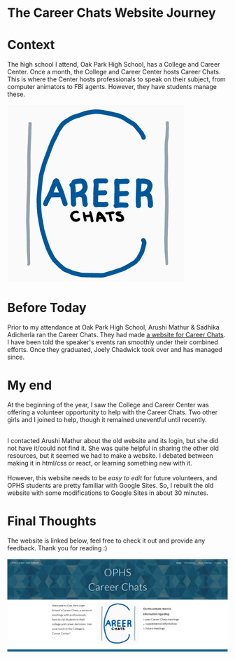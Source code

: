 # The Career Chats Website Journey

# Context
The high school I attend, Oak Park High School, has a College and Career Center. Once a month, the College and Career Center hosts Career Chats. 
This is where the Center hosts professionals to speak on their subject, from computer animators to FBI agents. 
However, they have students manage these. <br><br>
![Career Chats](https://github.com/CaptainSapphire/PH-s-Blog/blob/main/assets/January%202025/ezgif-1-2770b3836d.png?raw=true)

# Before Today
Prior to my attendance at Oak Park High School, Arushi Mathur & Sadhika Adicherla ran the Career Chats. 
They had made [a website for Career Chats](https://career-chats.webnode.page/). I have been told the speaker's events ran smoothly under their combined efforts. Once they graduated, Joely Chadwick took over and has managed since.  

# My end
At the beginning of the year, I saw the College and Career Center was offering a volunteer opportunity to help with the Career Chats. Two other girls and I joined to help, though it remained uneventful until recently. <br><br>

I contacted Arushi Mathur about the old website and its login, but she did not have it/could not find it. She was quite helpful in sharing the other old resources, but it seemed we had to make a website. I debated between making it in html/css or react, or learning something new with it. <br><br>
However, this website needs to be *easy to edit* for future volunteers, and OPHS students are pretty familiar with Google Sites. So, I rebuilt the old website with some modifications to Google Sites in about 30 minutes. 

# Final Thoughts
The website is linked below, feel free to check it out and provide any feedback. Thank you for reading :)
<br><br>
[![New Website](https://github.com/CaptainSapphire/PH-s-Blog/blob/main/assets/January%202025/careerchats.png?raw=true)](https://sites.google.com/opusd.us/ophscareerchats/home)

